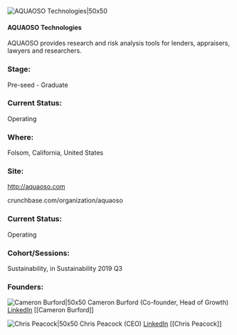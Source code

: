 

![AQUAOSO Technologies|50x50](https://apimg.techstars.com/connect/images/image_files/5da8feeda36c1119fe00003c/original/AquaOso_1.jpg)

#### AQUAOSO Technologies
AQUAOSO provides research and risk analysis tools for lenders, appraisers, lawyers and researchers.

### Stage: 
Pre-seed - Graduate 

### Current Status: 
Operating

### Where:
Folsom, California, United States

### Site:
http://aquaoso.com



crunchbase.com/organization/aquaoso

### Current Status: 
Operating

### Cohort/Sessions: 
Sustainability, in Sustainability 2019 Q3

### Founders: 

![Cameron Burford|50x50](https://apimg.techstars.com/connect/images/image_files/5daa04c7a36c1119fe000040/original/IMG_6299-1.jpeg) Cameron Burford (Co-founder, Head of Growth) [LinkedIn](https://linkedin.com/in/cameronburford) [[Cameron Burford]]

![Chris Peacock|50x50](https://apimg.techstars.com/connect/images/image_files/5da8f8d434a60d317b000021/original/peacock.jpg) Chris Peacock (CEO) [LinkedIn](https://linkedin.com/in/peacockcj) [[Chris Peacock]]


